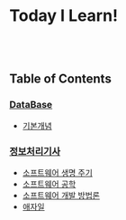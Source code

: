# Today I Learn!
<br/>
<br/>

## Table of Contents
### [DataBase](https://github.com/OlttaeMelona/TIL/tree/master/DataBase)
- [기본개념](https://github.com/OlttaeMelona/TIL/blob/master/DataBase/%EA%B8%B0%EB%B3%B8%EA%B0%9C%EB%85%90.md)
### [정보처리기사](https://github.com/OlttaeMelona/TIL/tree/master/%EC%A0%95%EB%B3%B4%EC%B2%98%EB%A6%AC%EA%B8%B0%EC%82%AC, "정보처리기사")
- [소프트웨어 생명 주기](https://github.com/OlttaeMelona/TIL/blob/master/%EC%A0%95%EB%B3%B4%EC%B2%98%EB%A6%AC%EA%B8%B0%EC%82%AC/%EC%86%8C%ED%94%84%ED%8A%B8%EC%9B%A8%EC%96%B4%20%EC%83%9D%EB%AA%85%EC%A3%BC%EA%B8%B0.md)  
- [소프트웨어 공학](https://github.com/OlttaeMelona/TIL/blob/master/%EC%A0%95%EB%B3%B4%EC%B2%98%EB%A6%AC%EA%B8%B0%EC%82%AC/2.%20%EC%86%8C%ED%94%84%ED%8A%B8%EC%9B%A8%EC%96%B4%20%EA%B3%B5%ED%95%99.md)
- [소프트웨어 개발 방법론](https://github.com/OlttaeMelona/TIL/blob/master/%EC%A0%95%EB%B3%B4%EC%B2%98%EB%A6%AC%EA%B8%B0%EC%82%AC/3.%20%EC%86%8C%ED%94%84%ED%8A%B8%EC%9B%A8%EC%96%B4%20%EA%B0%9C%EB%B0%9C%20%EB%B0%A9%EB%B2%95%EB%A1%A0.md)
- [애자일](https://github.com/OlttaeMelona/TIL/blob/master/%EC%A0%95%EB%B3%B4%EC%B2%98%EB%A6%AC%EA%B8%B0%EC%82%AC/4.%20%EC%95%A0%EC%9E%90%EC%9D%BC.md)